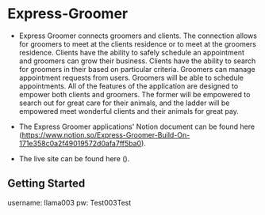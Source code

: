 # Express-Groomer

- Express Groomer connects groomers and clients.  The connection allows for groomers to meet at the clients residence or to meet at the groomers residence.  Clients have the ability to safely schedule an appointment and groomers can grow their business. Clients have the ability to search for groomers in their based on particular criteria. Groomers can manage appointment requests from users. Groomers will be able to schedule appointments. All of the features of the application are designed to empower both clients and groomers. The former will be empowered to search out for great care for their animals, and the ladder will be empowered meet wonderful clients and their animals for great pay.

- The Express Groomer applications' Notion document can be found here (https://www.notion.so/Express-Groomer-Build-On-171e358c0a2f49019572d0afa7ff5ba0).

- The live site can be found here ().


## Getting Started
username: llama003  pw: Test003Test
